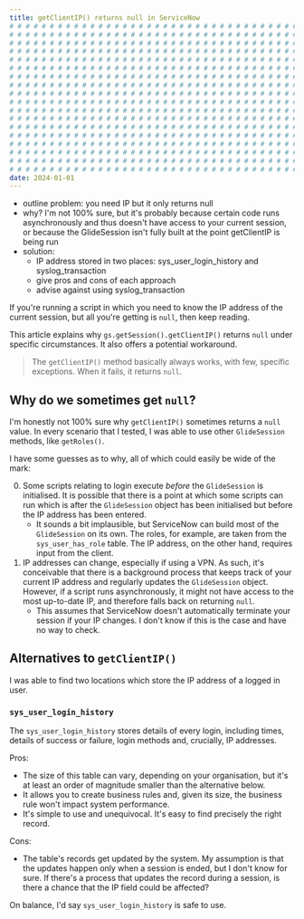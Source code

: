 ```yaml
---
title: getClientIP() returns null in ServiceNow
# # # # # # # # # # # # # # # # # # # # # # # # # # # # # # # # # # # # # # # #
# # # # # # # # # # # # # # # # # # # # # # # # # # # # # # # # # # # # # # # #
# # # # # # # # # # # # # # # # # # # # # # # # # # # # # # # # # # # # # # # #
# # # # # # # # # # # # # # # # # # # # # # # # # # # # # # # # # # # # # # # #
# # # # # # # # # # # # # # # # # # # # # # # # # # # # # # # # # # # # # # # #
# # # # # # # # # # # # # # # # # # # # # # # # # # # # # # # # # # # # # # # #
# # # # # # # # # # # # # # # # # # # # # # # # # # # # # # # # # # # # # # # #
# # # # # # # # # # # # # # # # # # # # # # # # # # # # # # # # # # # # # # # #
# # # # # # # # # # # # # # # # # # # # # # # # # # # # # # # # # # # # # # # #
# # # # # # # # # # # # # # # # # # # # # # # # # # # # # # # # # # # # # # # #
# # # # # # # # # # # # # # # # # # # # # # # # # # # # # # # # # # # # # # # #
# # # # # # # # # # # # # # # # # # # # # # # # # # # # # # # # # # # # # # # #
# # # # # # # # # # # # # # # # # # # # # # # # # # # # # # # # # # # # # # # #
# # # # # # # # # # # # # # # # # # # # # # # # # # # # # # # # # # # # # # # #
# # # # # # # # # # # # # # # # # # # # # # # # # # # # # # # # # # # # # # # #
# # # # # # # # # # # # # # # # # # # # # # # # # # # # # # # # # # # # # # # #
# # # # # # # # # # # # # # # # # # # # # # # # # # # # # # # # # # # # # # # #
# # # # # # # # # # # # # # # # # # # # # # # # # # # # # # # # # # # # # # # #
date: 2024-01-01
---
```


- outline problem: you need IP but it only returns null
- why? I'm not 100% sure, but it's probably because certain code runs asynchronously and thus doesn't have access to your current session, or because the GlideSession isn't fully built at the point getClientIP is being run
- solution:
    - IP address stored in two places: sys_user_login_history and syslog_transaction
    - give pros and cons of each approach
    - advise against using syslog_transaction

If you're running a script in which you need to know the IP address of the current session, but all you're getting is `null`, then keep reading.

This article explains why `gs.getSession().getClientIP()` returns `null` under specific circumstances. It also offers a potential workaround.

> The `getClientIP()` method basically always works, with few, specific exceptions. When it fails, it returns `null`.

## Why do we sometimes get `null`?

I'm honestly not 100% sure why `getClientIP()` sometimes returns a `null` value. In every scenario that I tested, I was able to use other `GlideSession` methods, like `getRoles()`.

I have some guesses as to why, all of which could easily be wide of the mark:

0. Some scripts relating to login execute _before_ the `GlideSession` is initialised. It is possible that there is a point at which some scripts can run which is after the `GlideSession` object has been initialised but before the IP address has been entered.
    - It sounds a bit implausible, but ServiceNow can build most of the `GlideSession` on its own. The roles, for example, are taken from the `sys_user_has_role` table. The IP address, on the other hand, requires input from the client.
1. IP addresses can change, especially if using a VPN. As such, it's conceivable that there is a background process that keeps track of your current IP address and regularly updates the `GlideSession` object. However, if a script runs asynchronously, it might not have access to the most up-to-date IP, and therefore falls back on returning `null`.
    - This assumes that ServiceNow doesn't automatically terminate your session if your IP changes. I don't know if this is the case and have no way to check.

## Alternatives to `getClientIP()`

I was able to find two locations which store the IP address of a logged in user.

### `sys_user_login_history`

The `sys_user_login_history` stores details of every login, including times, details of success or failure, login methods and, crucially, IP addresses.

Pros:
- The size of this table can vary, depending on your organisation, but it's at least an order of magnitude smaller than the alternative below.
- It allows you to create business rules and, given its size, the business rule won't impact system performance.
- It's simple to use and unequivocal. It's easy to find precisely the right record.

Cons:
- The table's records get updated by the system. My assumption is that the updates happen only when a session is ended, but I don't know for sure. If there's a process that updates the record during a session, is there a chance that the IP field could be affected?

On balance, I'd say `sys_user_login_history` is safe to use.
